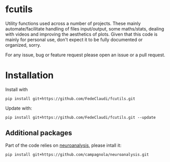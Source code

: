 # fcutils
Utility functions used across a number of projects.
These mainly automate/facilitate handling of files input/output, 
some maths/stats, dealing with videos and improving the aesthetics of plots.
Given that this code is mainly for personal use, don't expect it to be
fully documented or organized, sorry. 

For any issue, bug or feature request please open an issue or a pull request.


# Installation
Install with
```
pip install git+https://github.com/FedeClaudi/fcutils.git
```

Update with:
```
pip install git+https://github.com/FedeClaudi/fcutils.git --update
```

## Additional packages
Part of the code relies on [neuroanalysis](https://github.com/campagnola/neuroanalysis/tree/master/neuroanalysis),
please intall it:

```
pip install git+https://github.com/campagnola/neuroanalysis.git
```
